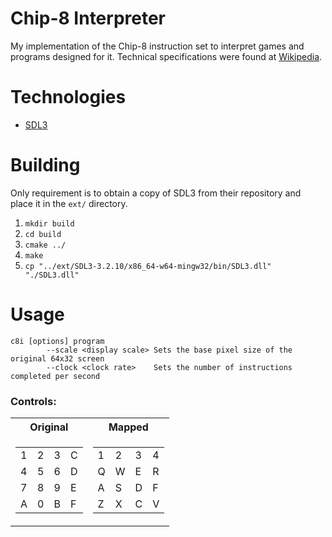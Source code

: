 # Chip-8 Interpreter
My implementation of the Chip-8 instruction set to interpret games and programs designed for it.
Technical specifications were found at [Wikipedia](https://en.wikipedia.org/wiki/CHIP-8).

# Technologies
* [SDL3](https://github.com/libsdl-org/SDL)

# Building
Only requirement is to obtain a copy of SDL3 from their repository and place it in the `ext/` 
directory.

1. `mkdir build`
2. `cd build`
3. `cmake ../`
4. `make`
5. `cp "../ext/SDL3-3.2.10/x86_64-w64-mingw32/bin/SDL3.dll" "./SDL3.dll"`

# Usage
```
c8i [options] program
        --scale <display scale> Sets the base pixel size of the original 64x32 screen
        --clock <clock rate>    Sets the number of instructions completed per second
```

### Controls:
<table>
    <tr>
        <th> Original </th>
        <th> Mapped</th>
    </tr>
    <tr>
        <td>
            <table>
                <tr> 
                    <td> 1 </td>
                    <td> 2 </td>
                    <td> 3 </td>
                    <td> C </td>
                </tr>
                <tr> 
                    <td> 4 </td>
                    <td> 5 </td>
                    <td> 6 </td>
                    <td> D </td>
                </tr>
                <tr> 
                    <td> 7 </td>
                    <td> 8 </td>
                    <td> 9 </td>
                    <td> E </td>
                </tr>
                <tr> 
                    <td> A </td>
                    <td> 0 </td>
                    <td> B </td>
                    <td> F </td>
                </tr>
            </table>
        </td>
        <td>
            <table>
                <tr> 
                    <td> 1 </td>
                    <td> 2 </td>
                    <td> 3 </td>
                    <td> 4 </td>
                </tr>
                <tr> 
                    <td> Q </td>
                    <td> W </td>
                    <td> E </td>
                    <td> R </td>
                </tr>
                <tr> 
                    <td> A </td>
                    <td> S </td>
                    <td> D </td>
                    <td> F </td>
                </tr>
                <tr> 
                    <td> Z </td>
                    <td> X </td>
                    <td> C </td>
                    <td> V </td>
                </tr>
            </table>
        </td>
    </tr>
</table>